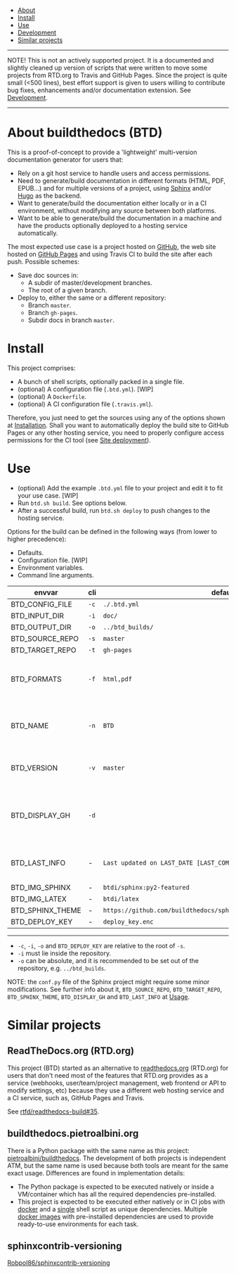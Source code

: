 - [About](#about-buildthedocs-btd)
- [Install](#install)
- [Use](#use)
- [Development](#development)
- [Similar projects](#similar-projects)

---

NOTE! This is not an actively supported project. It is a documented and slightly cleaned up version of
scripts that were written to move some projects from RTD.org to Travis and GitHub Pages. Since the project is quite
small (<500 lines), best effort support is given to users willing to contribute bug fixes, enhancements and/or
documentation extension. See [Development](http://buildthedocs.github.io/master/development).

---

# About buildthedocs (BTD)

This is a proof-of-concept to provide a 'lightweight' multi-version documentation generator for users that:

- Rely on a git host service to handle users and access permissions.
- Need to generate/build documentation in different formats (HTML, PDF, EPUB...) and for multiple versions of a
project, using [Sphinx](http://www.sphinx-doc.org) and/or [Hugo](https://gohugo.io/) as the backend.
- Want to generate/build the documentation either locally or in a CI environment, without modifying any source between
both platforms.
- Want to be able to generate/build the documentation in a machine and have the products optionally deployed to a
hosting service automatically.

The most expected use case is a project hosted on [GitHub](https://github.com), the web site hosted on
[GitHub Pages](https://pages.github.com/) and using Travis CI to build the site after each push. Possible schemes:

- Save doc sources in:
  - A subdir of master/development branches.
  - The root of a given branch.
- Deploy to, either the same or a different repository:
  - Branch `master`.
  - Branch `gh-pages`.
  - Subdir docs in branch `master`.

# Install

This project comprises:

- A bunch of shell scripts, optionally packed in a single file.
- (optional) A configuration file (`.btd.yml`). [WIP]
- (optional) A `Dockerfile`.
- (optional) A CI configuration file (`.travis.yml`).

Therefore, you just need to get the sources using any of the options shown at [Installation](https://buildthedocs.github.io/master/installation.html). Shall you want to automatically deploy the build site to GitHub Pages or any other hosting service, you need to properly configure access permissions for the CI tool (see [Site deployment](doc/site_deployment.md)).

# Use

- (optional) Add the example `.btd.yml` file to your project and edit it to fit your use case. [WIP]
- Run `btd.sh build`. See options below.
- After a successful build, run `btd.sh deploy` to push changes to the hosting service.

Options for the build can be defined in the following ways (from lower to higher precedence):

- Defaults.
- Configuration file. [WIP]
- Environment variables.
- Command line arguments.

| envvar | cli | default | |
|-|-|-|-|
| BTD_CONFIG_FILE | `-c` | `./.btd.yml` | WIP |
| BTD_INPUT_DIR | `-i` | `doc/` | |
| BTD_OUTPUT_DIR | `-o` | `../btd_builds/` | |
| BTD_SOURCE_REPO | `-s` | `master` | |
| BTD_TARGET_REPO | `-t` |  `gh-pages` | |
| BTD_FORMATS | `-f` | `html,pdf` | comma delimited list of output formats |
| BTD_NAME | `-n` | `BTD` | base name for artifacts (PDFs, tarballs...) |
| BTD_VERSION | `-v` | `master` | comma delimited list of versions |
| BTD_DISPLAY_GH | `-d` | | Display `Edit on GitHub` instead of `View page source` |
| BTD_LAST_INFO | - | `Last updated on LAST_DATE [LAST_COMMIT - LAST_BUILD]` | Last updated info format |
| BTD_IMG_SPHINX | - | `btdi/sphinx:py2-featured` | |
| BTD_IMG_LATEX | - | `btdi/latex` | |
| BTD_SPHINX_THEME | - | `https://github.com/buildthedocs/sphinx_btd_theme/archive/btd.tar.gz` | |
| BTD_DEPLOY_KEY | - | `deploy_key.enc` | |

---

- `-c`, `-i`, `-o` and `BTD_DEPLOY_KEY` are relative to the root of `-s`.
- `-i` must lie inside the repository.
- `-o` can be absolute, and it is recommended to be set out of the repository, e.g. `../btd_builds`.

NOTE: the `conf.py` file of the Sphinx project might require some minor modifications. See further info about it, `BTD_SOURCE_REPO`, `BTD_TARGET_REPO`, `BTD_SPHINX_THEME`, `BTD_DISPLAY_GH` and `BTD_LAST_INFO` at [Usage](https://buildthedocs.github.io/master/usage.html).

# Similar projects

## ReadTheDocs.org (RTD.org)

This project (BTD) started as an alternative to [readthedocs.org](https://readthedocs.org/) (RTD.org) for users that don't
need most of the features that RTD.org provides as a service (webhooks, user/team/project management, web frontend or
API to modify settings, etc) because they use a different web hosting service and a CI service, such as, GitHub Pages
and Travis.

See [rtfd/readthedocs-build#35](https://github.com/rtfd/readthedocs-build/issues/35).

## buildthedocs.pietroalbini.org

There is a Python package with the same name as this project:
[pietroalbini/buildthedocs](https://github.com/pietroalbini/buildthedocs). The development of both projects is
independent ATM, but the same name is used because both tools are meant for the same exact usage. Differences are found
in implementation details:

- The Python package is expected to be executed natively or inside a VM/container which has all the required
dependencies pre-installed.
- This project is expected to be executed either natively or in CI jobs with [docker](https://www.docker.com/) and a
[single](https://github.com/1138-4EB/buildthedocs/releases) shell script as unique dependencies. Multiple
[docker images](https://hub.docker.com/u/btdi/) with pre-installed dependencies are used to provide ready-to-use
environments for each task.

## sphinxcontrib-versioning

[Robpol86/sphinxcontrib-versioning](https://github.com/Robpol86/sphinxcontrib-versioning)
